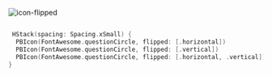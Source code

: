 ![icon-flipped](https://github.com/powerhome/playbook/assets/92755007/2776fb83-942d-4a38-9dff-9dcb73940dfe)

```swift

 HStack(spacing: Spacing.xSmall) {
  PBIcon(FontAwesome.questionCircle, flipped: [.horizontal])
  PBIcon(FontAwesome.questionCircle, flipped: [.vertical])
  PBIcon(FontAwesome.questionCircle, flipped: [.horizontal, .vertical])
}

```
